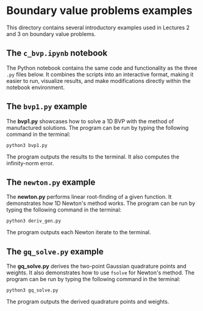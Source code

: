 # Boundary value problems examples

This directory contains several introductory examples used in Lectures 2 and 3 on boundary value problems.

## The `c_bvp.ipynb` notebook

The Python notebook contains the same code and functionality as the three `.py` files below. It combines the scripts into an interactive format, making it easier to run, visualize results, and make modifications directly within the notebook environment. 

## The `bvp1.py` example

The **bvp1.py** showcases how to solve a 1D BVP with the method of manufactured solutions. The program can be run by typing the following command in the
terminal:

```Shell
python3 bvp1.py
```

The program outputs the results to the terminal. It also computes the infinity-norm error.

## The `newton.py` example

The **newton.py** performs linear root-finding of a given function. It demonstrates how 1D Newton's method works. The program can be run by typing the following command in the terminal:

```Shell
python3 deriv_gen.py
```

The program outputs each Newton iterate to the terminal.

## The `gq_solve.py` example

The **gq_solve.py** derives the two-point
Gaussian quadrature points and weights. It also demonstrates how to use `fsolve` for Newton's method. The program can be run by typing the following command in the terminal:

```Shell
python3 gq_solve.py
```

The program outputs the derived quadrature points and weights.